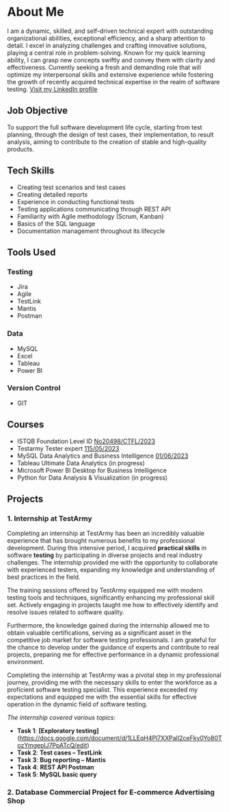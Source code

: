 # About Me

I am a dynamic, skilled, and self-driven technical expert with outstanding organizational abilities, exceptional efficiency, and a sharp attention to detail. I excel in analyzing challenges and crafting innovative solutions, playing a central role in problem-solving. Known for my quick learning ability, I can grasp new concepts swiftly and convey them with clarity and effectiveness. Currently seeking a fresh and demanding role that will optimize my interpersonal skills and extensive experience while fostering the growth of recently acquired technical expertise in the realm of software testing.
[Visit my LinkedIn profile](https://www.linkedin.com/in/agnieszka-kalinowska123/)

## Job Objective

To support the full software development life cycle, starting from test planning, through the design of test cases, their implementation, to result analysis, aiming to contribute to the creation of stable and high-quality products.

## Tech Skills

- Creating test scenarios and test cases
- Creating detailed reports
- Experience in conducting functional tests
- Testing applications communicating through REST API
- Familiarity with Agile methodology (Scrum, Kanban)
- Basics of the SQL language
- Documentation management throughout its lifecycle

## Tools Used

### Testing
- Jira
- Agile
- TestLink
- Mantis
- Postman 

### Data
- MySQL
- Excel
- Tableau
- Power BI 

### Version Control
- GIT

## Courses

- ISTQB Foundation Level ID [No20498/CTFL/2023](https://drive.google.com/file/d/1cotYvBuQ3bOtIt4V1xG1pEicOo8c8DaB/view)
- Testarmy Tester expert [115/05/2023](https://drive.google.com/file/d/1mZnhclfEMGIsoJ0xnTcLUvNE6-P_xIFh/view)
- MySQL Data Analytics and Business Intelligence [01/06/2023](https://drive.google.com/file/d/1wUtH-Is3J446vjJB4k5rw7fj2o_Wv7ob/view)
- Tableau Ultimate Data Analytics (in progress)
- Microsoft Power BI Desktop for Business Intelligence
- Python for Data Analysis & Visualization (in progress)

## Projects

### 1. Internship at TestArmy

Completing an internship at TestArmy has been an incredibly valuable experience that has brought numerous benefits to my professional development. During this intensive period, I acquired **practical skills** in software **testing** by participating in diverse projects and real industry challenges. The internship provided me with the opportunity to collaborate with experienced testers, expanding my knowledge and understanding of best practices in the field.

The training sessions offered by TestArmy equipped me with modern testing tools and techniques, significantly enhancing my professional skill set. Actively engaging in projects taught me how to effectively identify and resolve issues related to software quality.

Furthermore, the knowledge gained during the internship allowed me to obtain valuable certifications, serving as a significant asset in the competitive job market for software testing professionals. I am grateful for the chance to develop under the guidance of experts and contribute to real projects, preparing me for effective performance in a dynamic professional environment.

Completing the internship at TestArmy was a pivotal step in my professional journey, providing me with the necessary skills to enter the workforce as a proficient software testing specialist. This experience exceeded my expectations and equipped me with the essential skills for effective operation in the dynamic field of software testing.

*The internship covered various topics:*
- **Task 1**: **[Exploratory testing]** (https://docs.google.com/document/d/1LLEqH4Pl7XXPaIl2ceFky0Yo80TozYmgeplJ7PpATcQ/edit)
- **Task 2**: **Test cases – TestLink**
- **Task 3**: **Bug reporting – Mantis**
- **Task 4**: **REST API Postman**
- **Task 5**: **MySQL basic query**

### 2. Database Commercial Project for E-commerce Advertising Shop


